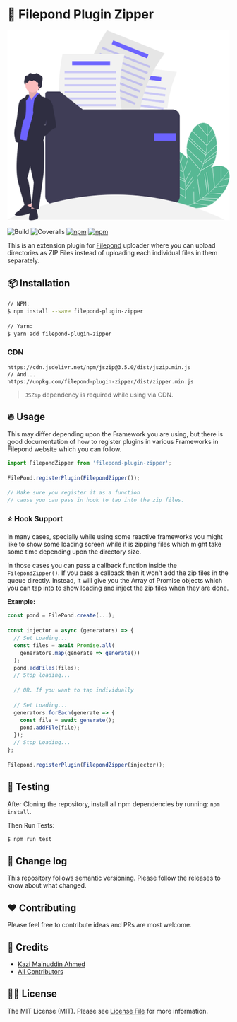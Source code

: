 # :gift: Filepond Plugin Zipper
![Filepond Plugin Zipper](./assets/zipper.svg)

![Build](https://img.shields.io/github/workflow/status/tzsk/filepond-plugin-zipper/Tests/master?logo=github&style=for-the-badge)
![Coveralls](https://img.shields.io/coveralls/github/tzsk/filepond-plugin-zipper/master?logo=coveralls&style=for-the-badge)
[![npm](https://img.shields.io/npm/v/filepond-plugin-zipper?logo=npm&style=for-the-badge)](https://www.npmjs.com/package/filepond-plugin-zipper)
[![npm](https://img.shields.io/npm/dt/filepond-plugin-zipper?logo=npm&style=for-the-badge)](https://www.npmjs.com/package/filepond-plugin-zipper)

This is an extension plugin for [Filepond](https://pqina.nl/filepond/) uploader where you can upload directories as ZIP Files instead of uploading each individual files in them separately.

## :package: Installation

```bash
// NPM:
$ npm install --save filepond-plugin-zipper

// Yarn:
$ yarn add filepond-plugin-zipper
```
### CDN

```
https://cdn.jsdelivr.net/npm/jszip@3.5.0/dist/jszip.min.js
// And...
https://unpkg.com/filepond-plugin-zipper/dist/zipper.min.js
```

> `JSZip` dependency is required while using via CDN.

## :fire: Usage

This may differ depending upon the Framework you are using, but there is good documentation of how to register plugins in various Frameworks in Filepond website which you can follow.

```js
import FilepondZipper from 'filepond-plugin-zipper';

FilePond.registerPlugin(FilepondZipper());

// Make sure you register it as a function
// cause you can pass in hook to tap into the zip files.
```

### :star: Hook Support

In many cases, specially while using some reactive frameworks you might like to show some loading screen while it is zipping files which might take some time depending upon the directory size.

In those cases you can pass a callback function inside the `FilepondZipper()`. If you pass a callback then it won't add the zip files in the queue directly. Instead, it will give you the Array of Promise objects which you can tap into to show loading and inject the zip files when they are done.

**Example:**
```js
const pond = FilePond.create(...);

const injector = async (generators) => {
  // Set Loading...
  const files = await Promise.all(
    generators.map(generate => generate())
  );
  pond.addFiles(files);
  // Stop loading...

  // OR. If you want to tap individually

  // Set Loading...
  generators.forEach(generate => {
    const file = await generate();
    pond.addFile(file);
  });
  // Stop Loading...
};

Filepond.registerPlugin(FilepondZipper(injector));
```

## :microscope: Testing

After Cloning the repository, install all npm dependencies by running: `npm install`.

Then Run Tests:

```bash
$ npm run test
```

## :date: Change log

This repository follows semantic versioning. Please follow the releases to know about what changed.

## :heart: Contributing

Please feel free to contribute ideas and PRs are most welcome.

## :crown: Credits

- [Kazi Mainuddin Ahmed][link-author]
- [All Contributors][link-contributors]

## :policeman: License

The MIT License (MIT). Please see [License File](LICENSE) for more information.

[link-author]: https://github.com/tzsk
[link-contributors]: ../../contributors
